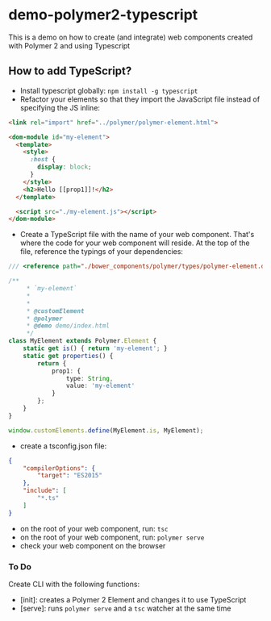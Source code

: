 # demo-polymer2-typescript
This is a demo on how to create (and integrate) web components created with Polymer 2 and using Typescript

## How to add TypeScript?
* Install typescript globally: `npm install -g typescript`
* Refactor your elements so that they import the JavaScript file instead of specifying the JS inline:
```html
<link rel="import" href="../polymer/polymer-element.html">

<dom-module id="my-element">
  <template>
    <style>
      :host {
        display: block;
      }
    </style>
    <h2>Hello [[prop1]]!</h2>
  </template>

  <script src="./my-element.js"></script>
</dom-module>
```
* Create a TypeScript file with the name of your web component. That's where the code for your web component will reside. At the top of the file, reference the typings of your dependencies:
```typescript
/// <reference path="./bower_components/polymer/types/polymer-element.d.ts" />`

/**
     * `my-element`
     * 
     *
     * @customElement
     * @polymer
     * @demo demo/index.html
     */
class MyElement extends Polymer.Element {
    static get is() { return 'my-element'; }
    static get properties() {
        return {
            prop1: {
                type: String,
                value: 'my-element'
            }
        };
    }
}

window.customElements.define(MyElement.is, MyElement);
```
* create a tsconfig.json file:
```json
{
    "compilerOptions": {
        "target": "ES2015"
    },
    "include": [
        "*.ts"
    ]
}
```
* on the root of your web component, run: `tsc`
* on the root of your web component, run: `polymer serve`
* check your web component on the browser

### To Do
Create CLI with the following functions:
* [init]: creates a Polymer 2 Element and changes it to use TypeScript
* [serve]: runs `polymer serve` and a `tsc` watcher at the same time